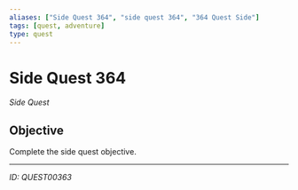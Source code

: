 ```yaml
---
aliases: ["Side Quest 364", "side quest 364", "364 Quest Side"]
tags: [quest, adventure]
type: quest
---
```


# Side Quest 364

*Side Quest*

## Objective
Complete the side quest objective.

---
*ID: QUEST00363*